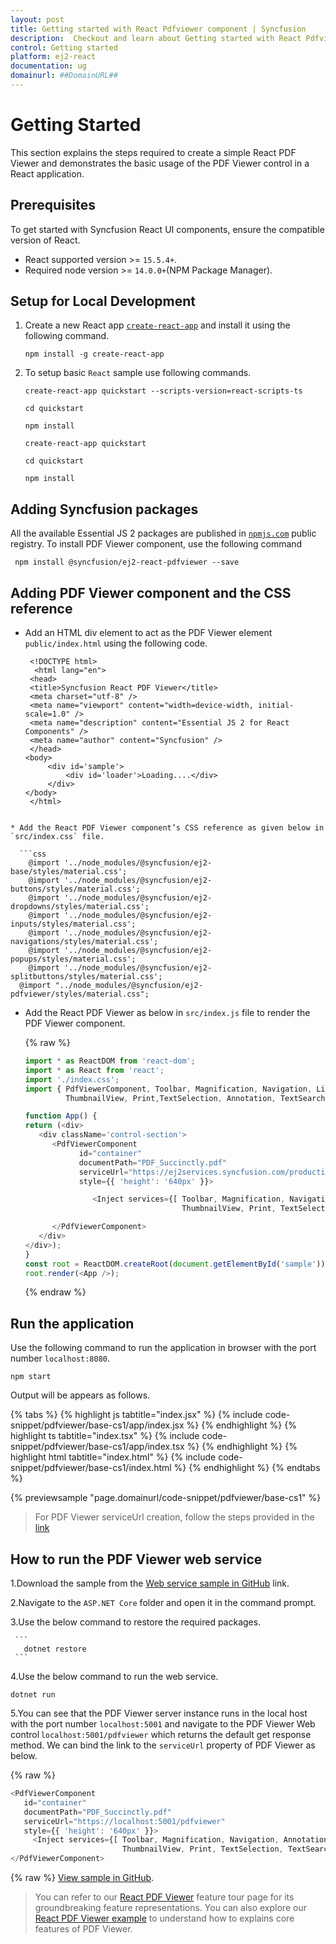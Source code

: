 ```yaml
---
layout: post
title: Getting started with React Pdfviewer component | Syncfusion
description:  Checkout and learn about Getting started with React Pdfviewer component of Syncfusion Essential JS 2 and more details.
control: Getting started 
platform: ej2-react
documentation: ug
domainurl: ##DomainURL##
---
```


# Getting Started

This section explains the steps required to create a simple React PDF Viewer and demonstrates the basic usage of the PDF Viewer control in a React application.

## Prerequisites

To get started with Syncfusion React UI components, ensure the compatible version of React.
* React supported version >= `15.5.4+`.
* Required node version >= `14.0.0+`(NPM Package Manager).

## Setup for Local Development

1. Create a new React app [`create-react-app`](https://github.com/facebookincubator/create-react-app) and install it using the following command.

   ```
   npm install -g create-react-app
   ```

2. To setup basic `React` sample use following commands.

   <div class='tsx'>

   ```
   create-react-app quickstart --scripts-version=react-scripts-ts

   cd quickstart

   npm install
   ```

   </div>

   <div class='jsx'>

   ```
   create-react-app quickstart

   cd quickstart

   npm install
   ```

   </div>

## Adding Syncfusion packages

All the available Essential JS 2 packages are published in [`npmjs.com`](https://www.npmjs.com/~syncfusionorg) public registry.
To install PDF Viewer component, use the following command

  ```
   npm install @syncfusion/ej2-react-pdfviewer --save
  ```

## Adding PDF Viewer component and the CSS reference

* Add an HTML div element to act as the PDF Viewer element `public/index.html` using the following code.

   ```
    <!DOCTYPE html>
     <html lang="en">
    <head>
    <title>Syncfusion React PDF Viewer</title>
    <meta charset="utf-8" />
    <meta name="viewport" content="width=device-width, initial-scale=1.0" />
    <meta name="description" content="Essential JS 2 for React Components" />
    <meta name="author" content="Syncfusion" />
    </head>
   <body>
        <div id='sample'>
            <div id='loader'>Loading....</div>
        </div>
   </body>
    </html>
 ```

* Add the React PDF Viewer component’s CSS reference as given below in `src/index.css` file.

   ```css
     @import '../node_modules/@syncfusion/ej2-base/styles/material.css';  
     @import '../node_modules/@syncfusion/ej2-buttons/styles/material.css';
     @import '../node_modules/@syncfusion/ej2-dropdowns/styles/material.css';  
     @import '../node_modules/@syncfusion/ej2-inputs/styles/material.css';  
     @import '../node_modules/@syncfusion/ej2-navigations/styles/material.css';
     @import '../node_modules/@syncfusion/ej2-popups/styles/material.css';
     @import '../node_modules/@syncfusion/ej2-splitbuttons/styles/material.css';
   @import "../node_modules/@syncfusion/ej2-pdfviewer/styles/material.css";
  ```

* Add the React PDF Viewer as below in `src/index.js` file to render the PDF Viewer component.

    {% raw %}

   ```js
   import * as ReactDOM from 'react-dom';
   import * as React from 'react';
   import './index.css';
   import { PdfViewerComponent, Toolbar, Magnification, Navigation, LinkAnnotation, BookmarkView, 
            ThumbnailView, Print,TextSelection, Annotation, TextSearch, FormFields, FormDesigner, Inject } from '@syncfusion/ej2-react-pdfviewer';

   function App() {
   return (<div>
      <div className='control-section'>
         <PdfViewerComponent 
               id="container" 
               documentPath="PDF_Succinctly.pdf"
               serviceUrl="https://ej2services.syncfusion.com/production/web-services/api/pdfviewer" 
               style={{ 'height': '640px' }}>

                  <Inject services={[ Toolbar, Magnification, Navigation, Annotation, LinkAnnotation, BookmarkView, 
                                      ThumbnailView, Print, TextSelection, TextSearch, FormFields, FormDesigner ]}/>

         </PdfViewerComponent>
      </div>
   </div>);
   }
   const root = ReactDOM.createRoot(document.getElementById('sample'));
   root.render(<App />);
  ```
  {% endraw %}

## Run the application

Use the following command to run the application in browser with the port number `localhost:8080`.

   ```
   npm start
   ```

Output will be appears as follows.

{% tabs %}
{% highlight js tabtitle="index.jsx" %}
{% include code-snippet/pdfviewer/base-cs1/app/index.jsx %}
{% endhighlight %}
{% highlight ts tabtitle="index.tsx" %}
{% include code-snippet/pdfviewer/base-cs1/app/index.tsx %}
{% endhighlight %}
{% highlight html tabtitle="index.html" %}
{% include code-snippet/pdfviewer/base-cs1/index.html %}
{% endhighlight %}
{% endtabs %}
        
{% previewsample "page.domainurl/code-snippet/pdfviewer/base-cs1" %}

> For PDF Viewer serviceUrl creation, follow the steps provided in the [link](https://ej2.syncfusion.com/documentation/pdfviewer/how-to/create-pdfviewer-service/)

## How to run the PDF Viewer web service

1.Download the sample from the [Web service sample in GitHub](https://github.com/SyncfusionExamples/EJ2-PDFViewer-WebServices) link.

2.Navigate to the `ASP.NET Core` folder and open it in the command prompt.

3.Use the below command to restore the required packages.

     ```
       dotnet restore
     ```

4.Use the below command to run the web service.

   ```
   dotnet run
   ```

5.You can see that the PDF Viewer server instance runs in the local host with the port number `localhost:5001` and navigate to the PDF Viewer Web control `localhost:5001/pdfviewer` which returns the default get response method. We can bind the link to the `serviceUrl` property of PDF Viewer as below.

   {% raw %}
   ```js
   <PdfViewerComponent 
      id="container" 
      documentPath="PDF_Succinctly.pdf" 
      serviceUrl="https://localhost:5001/pdfviewer" 
      style={{ 'height': '640px' }}>
        <Inject services={[ Toolbar, Magnification, Navigation, Annotation, LinkAnnotation, BookmarkView, 
                            ThumbnailView, Print, TextSelection, TextSearch, FormFields, FormDesigner ]}/>
   </PdfViewerComponent>
   ```
   {% raw %}
   [View sample in GitHub](https://github.com/SyncfusionExamples/react-pdf-viewer-examples/tree/master/Getting%20Started).

> You can refer to our [React PDF Viewer](https://www.syncfusion.com/react-ui-components/react-pdf-viewer) feature tour page for its groundbreaking feature representations. You can also explore our [React PDF Viewer example](https://ej2.syncfusion.com/react/demos/#/material/pdfviewer/default) to understand how to explains core features of PDF Viewer.